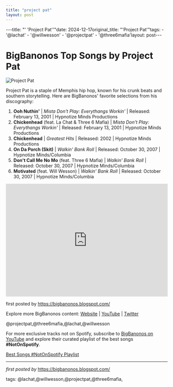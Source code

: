 ```yaml
---
title: "project pat"
layout: post
---
```

---title: "' 'Project Pat''"date: 2024-12-17original_title: "'Project Pat'"tags:  - '@lachat'  - '@willwesson'  - '@projectpat'  - '@three6mafia'layout: post---<h1>BigBanonos Top Songs by Project Pat</h1><img alt="Project Pat" src="https://static.wikia.nocookie.net/hip-hop-music/images/e/e3/Project_Pat.jpg/revision/latest/scale-to-width-down/250?cb=20190727170852" /> <p>Project Pat is a staple of Memphis hip hop, known for his crunk beats and southern storytelling. Here are BigBanonos' favorite selections from his discography:</p> <ol> <li><strong>Ooh Nuthin'</strong> | <em>Mista Don't Play: Everythangs Workin'</em> | Released: February 13, 2001 | Hypnotize Minds Productions</li> <li><strong>Chickenhead</strong> (feat. La Chat & Three 6 Mafia) | <em>Mista Don't Play: Everythangs Workin'</em> | Released: February 13, 2001 | Hypnotize Minds Productions</li> <li><strong>Chickenhead</strong> | <em>Greatest Hits</em> | Released: 2002 | Hypnotize Minds Productions</li> <li><strong>On Da Porch (Skit)</strong> | <em>Walkin' Bank Roll</em> | Released: October 30, 2007 | Hypnotize Minds/Columbia</li> <li><strong>Don't Call Me No Mo</strong> (feat. Three 6 Mafia) | <em>Walkin' Bank Roll</em> | Released: October 30, 2007 | Hypnotize Minds/Columbia</li> <li><strong>Motivated</strong> (feat. Will Wesson) | <em>Walkin' Bank Roll</em> | Released: October 30, 2007 | Hypnotize Minds/Columbia</li></ol> <div> <iframe src="https://open.spotify.com/embed/playlist/0UyUxAGSMpxPDotokaEUnX?utm_source=generator" width="100%" height="352" frameborder="0" allowfullscreen="" allow="autoplay; clipboard-write; encrypted-media; fullscreen; picture-in-picture" loading="lazy"></iframe></div> <p>first posted by <a href="https://bigbanonos.blogspot.com/">https://bigbanonos.blogspot.com/</a></p> <div> <p>Explore more BigBanonos content: <a href="https://bigbanonos.blogspot.com/">Website</a> | <a href="https://www.youtube.com/@BigBanonos">YouTube</a> | <a href="https://x.com/bigbanonos">Twitter</a></p></div> <!--Tags--><p>@projectpat,@three6mafia,@lachat,@willwesson</p><!--Subscribe and Playlist Links--><div>    <p>For more exclusive tracks not on Spotify, subscribe to <a href="https://www.youtube.com/@BigBanonos" target="_blank">BigBanonos on YouTube</a> and explore their curated playlist of the best songs <strong>#NotOnSpotify</strong>.</p>    <p><a href="https://www.youtube.com/playlist?list=PLtuNtuTatqI0kFahUCbtbfenC_ET5O_tr" target="_blank">Best Songs #NotOnSpotify Playlist<br /></a></p></div><hr /><p><em>first posted by</em> <a href="https://bigbanonos.blogspot.com/" rel="noopener" target="_new">https://bigbanonos.blogspot.com/</a></p><p>tags: @lachat,@willwesson,@projectpat,@three6mafia,</p>